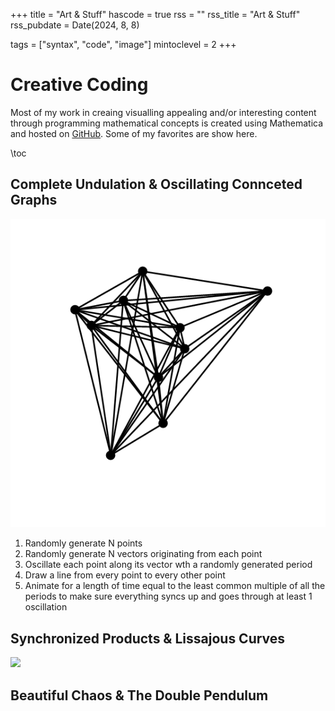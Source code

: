 +++
title = "Art & Stuff"
hascode = true
rss = ""
rss_title = "Art & Stuff"
rss_pubdate = Date(2024, 8, 8)

tags = ["syntax", "code", "image"]
mintoclevel = 2
+++

# Creative Coding

Most of my work in creaing visualling appealing and/or interesting content through programming mathematical concepts is created using Mathematica and hosted on [GitHub](https://github.com/nondairyneutrino/creative_coding).  Some of my favorites are show here.

\toc

## Complete Undulation & Oscillating Connceted Graphs

![](/assets/art/complete_undulation.gif)

1. Randomly generate N points
1. Randomly generate N vectors originating from each point
1. Oscillate each point along its vector wth a randomly generated period
1. Draw a line from every point to every other point
1. Animate for a length of time equal to the least common multiple of all the periods to make sure everything syncs up and goes through at least 1 oscillation

## Synchronized Products & Lissajous Curves

![](/assets/art/Lissajous_no_lines.gif)

## Beautiful Chaos & The Double Pendulum

